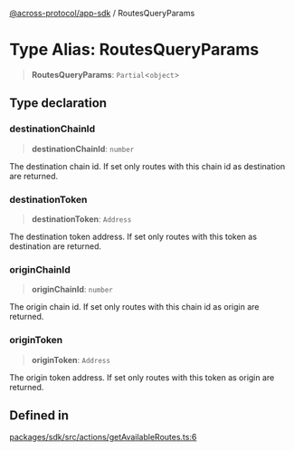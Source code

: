 [@across-protocol/app-sdk](../README.md) / RoutesQueryParams

# Type Alias: RoutesQueryParams

> **RoutesQueryParams**: `Partial`\<`object`\>

## Type declaration

### destinationChainId

> **destinationChainId**: `number`

The destination chain id. If set only routes with this chain id as destination
are returned.

### destinationToken

> **destinationToken**: `Address`

The destination token address. If set only routes with this token as destination
are returned.

### originChainId

> **originChainId**: `number`

The origin chain id. If set only routes with this chain id as origin are returned.

### originToken

> **originToken**: `Address`

The origin token address. If set only routes with this token as origin are returned.

## Defined in

[packages/sdk/src/actions/getAvailableRoutes.ts:6](https://github.com/across-protocol/toolkit/blob/fa61c35c7597804e093096de254dbc326f096003/packages/sdk/src/actions/getAvailableRoutes.ts#L6)
